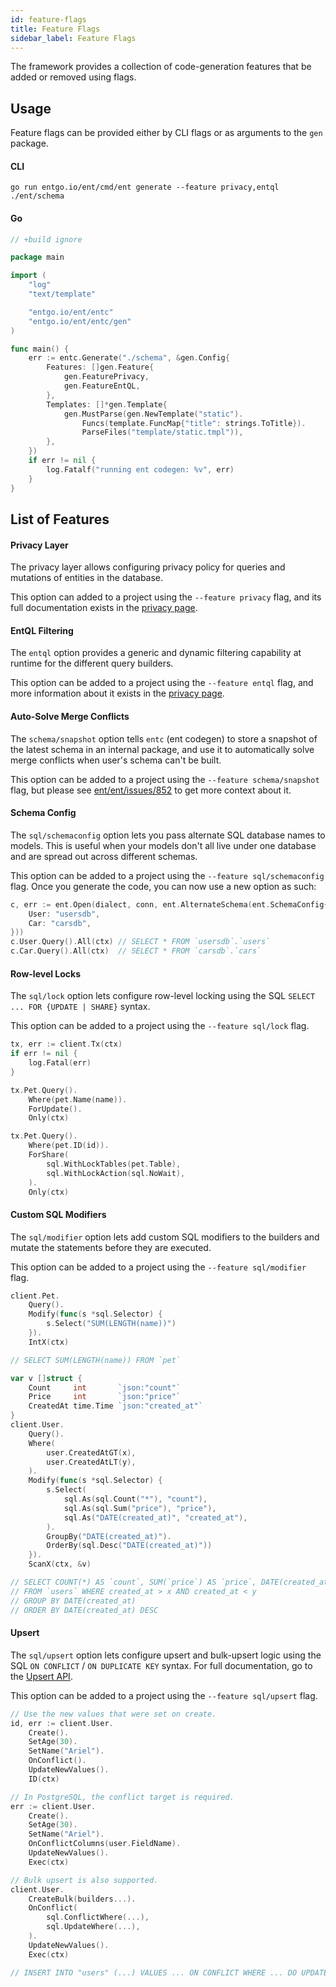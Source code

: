 ```yaml
---
id: feature-flags
title: Feature Flags
sidebar_label: Feature Flags
---
```


The framework provides a collection of code-generation features that be added or removed using flags.

## Usage

Feature flags can be provided either by CLI flags or as arguments to the `gen` package. 

#### CLI

```console
go run entgo.io/ent/cmd/ent generate --feature privacy,entql ./ent/schema
```

#### Go

```go
// +build ignore

package main

import (
	"log"
	"text/template"

	"entgo.io/ent/entc"
	"entgo.io/ent/entc/gen"
)

func main() {
	err := entc.Generate("./schema", &gen.Config{
		Features: []gen.Feature{
			gen.FeaturePrivacy,
			gen.FeatureEntQL,
		},
		Templates: []*gen.Template{
			gen.MustParse(gen.NewTemplate("static").
				Funcs(template.FuncMap{"title": strings.ToTitle}).
				ParseFiles("template/static.tmpl")),
		},
	})
	if err != nil {
		log.Fatalf("running ent codegen: %v", err)
	}
}
```

## List of Features

#### Privacy Layer

The privacy layer allows configuring privacy policy for queries and mutations of entities in the database.

This option can added to a project using the `--feature privacy` flag, and its full documentation exists
in the [privacy page](privacy.md).

#### EntQL Filtering

The `entql` option provides a generic and dynamic filtering capability at runtime for the different query builders.

This option can be added to a project using the `--feature entql` flag, and more information about it exists
in the [privacy page](privacy.md#multi-tenancy).

#### Auto-Solve Merge Conflicts

The `schema/snapshot` option tells `entc` (ent codegen) to store a snapshot of the latest schema in an internal package,
and use it to automatically solve merge conflicts when user's schema can't be built.

This option can be added to a project using the `--feature schema/snapshot` flag, but please see
[ent/ent/issues/852](https://github.com/ent/ent/issues/852) to get more context about it.

#### Schema Config

The `sql/schemaconfig` option lets you pass alternate SQL database names to models. This is useful when your models don't all live under one database and are spread out across different schemas.

This option can be added to a project using the `--feature sql/schemaconfig` flag. Once you generate the code, you can now use a new option as such: 

```go
c, err := ent.Open(dialect, conn, ent.AlternateSchema(ent.SchemaConfig{
	User: "usersdb",
	Car: "carsdb",
}))
c.User.Query().All(ctx) // SELECT * FROM `usersdb`.`users`
c.Car.Query().All(ctx) 	// SELECT * FROM `carsdb`.`cars`
```

#### Row-level Locks

The `sql/lock` option lets configure row-level locking using the SQL `SELECT ... FOR {UPDATE | SHARE}` syntax.

This option can be added to a project using the `--feature sql/lock` flag.

```go
tx, err := client.Tx(ctx)
if err != nil {
	log.Fatal(err)
}

tx.Pet.Query().
	Where(pet.Name(name)).
	ForUpdate().
	Only(ctx)

tx.Pet.Query().
	Where(pet.ID(id)).
	ForShare(
		sql.WithLockTables(pet.Table),
		sql.WithLockAction(sql.NoWait),
	).
	Only(ctx)
```

#### Custom SQL Modifiers

The `sql/modifier` option lets add custom SQL modifiers to the builders and mutate the statements before they are executed.

This option can be added to a project using the `--feature sql/modifier` flag.

```go
client.Pet.
	Query().
	Modify(func(s *sql.Selector) {
		s.Select("SUM(LENGTH(name))")
	}).
	IntX(ctx)

// SELECT SUM(LENGTH(name)) FROM `pet`

var v []struct {
	Count     int       `json:"count"`
	Price     int       `json:"price"`
	CreatedAt time.Time `json:"created_at"`
}
client.User.
	Query().
	Where(
        user.CreatedAtGT(x),
        user.CreatedAtLT(y),
	).
	Modify(func(s *sql.Selector) {
		s.Select(
			sql.As(sql.Count("*"), "count"),
			sql.As(sql.Sum("price"), "price"),
			sql.As("DATE(created_at)", "created_at"),
		).
		GroupBy("DATE(created_at)").
		OrderBy(sql.Desc("DATE(created_at)"))
	}).
	ScanX(ctx, &v)

// SELECT COUNT(*) AS `count`, SUM(`price`) AS `price`, DATE(created_at) AS `created_at`
// FROM `users` WHERE created_at > x AND created_at < y
// GROUP BY DATE(created_at)
// ORDER BY DATE(created_at) DESC
```

#### Upsert

The `sql/upsert` option lets configure upsert and bulk-upsert logic using the SQL `ON CONFLICT` / `ON DUPLICATE KEY`
syntax. For full documentation, go to the [Upsert API](crud.md#upsert-one).

This option can be added to a project using the `--feature sql/upsert` flag.

```go
// Use the new values that were set on create.
id, err := client.User.
	Create().
	SetAge(30).
	SetName("Ariel").
	OnConflict().
	UpdateNewValues().
	ID(ctx)

// In PostgreSQL, the conflict target is required.
err := client.User.
	Create().
	SetAge(30).
	SetName("Ariel").
	OnConflictColumns(user.FieldName).
	UpdateNewValues().
	Exec(ctx)

// Bulk upsert is also supported.
client.User.
	CreateBulk(builders...).
	OnConflict(
		sql.ConflictWhere(...),
		sql.UpdateWhere(...),
	).
	UpdateNewValues().
	Exec(ctx)

// INSERT INTO "users" (...) VALUES ... ON CONFLICT WHERE ... DO UPDATE SET ... WHERE ...
```
